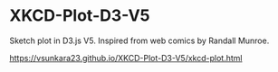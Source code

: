 # XKCD-Plot-D3-V5
Sketch plot in D3.js V5. Inspired from web comics by Randall Munroe.



https://vsunkara23.github.io/XKCD-Plot-D3-V5/xkcd-plot.html
